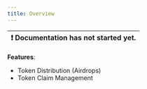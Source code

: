```yaml
---
title: Overview
---
```


| :exclamation:  Documentation has not started yet. |
|-------------------------------------------------- |


__Features__: 
- Token Distribution (Airdrops)
- Token Claim Management


<!-- - Airdrop Tokens
- Claim Tokens -->